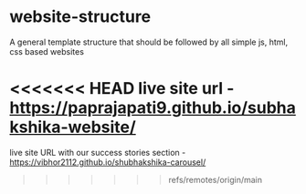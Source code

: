 # website-structure
A general template structure that should be followed by all simple js, html, css based websites

<<<<<<< HEAD
live site url - https://paprajapati9.github.io/subhakshika-website/
=======
live site URL with our success stories section - https://vibhor2112.github.io/shubhakshika-carousel/

>>>>>>> refs/remotes/origin/main


